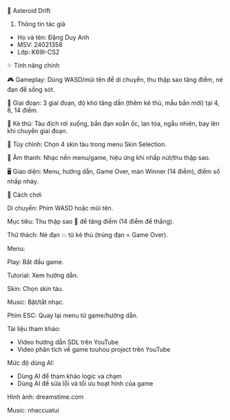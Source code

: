 🚀 Asteroid Drift
1. Thông tin tác giả
- Họ và tên: Đặng Duy Anh
- MSV: 24021358
- Lớp: K69I-CS2


✨ Tính năng chính

🎮 Gameplay: Dùng WASD/mũi tên để di chuyển, thu thập sao tăng điểm, né đạn để sống sót.

🌌 Giai đoạn: 3 giai đoạn, độ khó tăng dần (thêm kẻ thù, mẫu bắn mới) tại 4, 8, 14 điểm.

👾 Kẻ thù: Tàu địch rơi xuống, bắn đạn xoắn ốc, lan tỏa, ngẫu nhiên, bay lên khi chuyển giai đoạn.

🎨 Tùy chỉnh: Chọn 4 skin tàu trong menu Skin Selection.

🎵 Âm thanh: Nhạc nền menu/game, hiệu ứng khi nhấp nút/thu thập sao.

🖥️ Giao diện: Menu, hướng dẫn, Game Over, màn Winner (14 điểm), điểm số nhấp nháy.


🎲 Cách chơi

Di chuyển: Phím WASD hoặc mũi tên.

Mục tiêu: Thu thập sao 🌟 để tăng điểm (14 điểm để thắng).

Thử thách: Né đạn 💥 từ kẻ thù (trúng đạn = Game Over).

Menu:

Play: Bắt đầu game.

Tutorial: Xem hướng dẫn.

Skin: Chọn skin tàu.

Music: Bật/tắt nhạc.

Phím ESC: Quay lại menu từ game/hướng dẫn.


Tài liệu tham khảo:
- Video hướng dẫn SDL trên YouTube
- Video phân tích về game touhou project trên YouTube

Mức độ dùng AI:
- Dùng AI để tham khảo logic va chạm
- Dùng AI để sửa lỗi và tối ưu hoạt hình của game

Hình ảnh: dreamstime.com

Music: nhaccuatui
